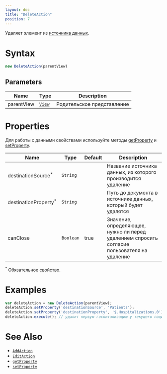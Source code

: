 ```yaml
---
layout: doc
title: "DeleteAction"
position: 7
---
```


Удаляет элемент из [источника данных](../../DataSources).

# Syntax

```js
new DeleteAction(parentView)
```
## Parameters

|Name|Type|Description|
|----|----------|---------|
|parentView|[`View`](../../Elements/View/)| Родительское представление |

# Properties

Для работы с данными свойствами используйте методы [getProperty](../BaseAction/BaseAction.getProperty/) и [setProperty](../BaseAction/BaseAction.setProperty/).

|Name|Type|Default|Description|
|----|----|----|-----------|
|destinationSource<sup>*</sup>|`String`| |Название источника данных, из которого производится удаление|
|destinationProperty<sup>*</sup>|`String`| |Путь до документа в источнике данных, который будет удалятся|
|canClose|`Boolean`|true|Значение, определяющее, нужно ли перед удалением спросить согласие пользователя на удаление|

<sup>*</sup> Обязательное свойство.

# Examples

```js
var deleteAction = new DeleteAction(parentView);
deleteAction.setProperty('destinationSource', 'Patients');
deleteAction.setProperty('destinationProperty', '$.Hospitalizations.0');
deleteAction.execute(); // удалит первую госпитализацию у текущего пациента
```


# See Also

* [`AddAction`](../AddAction/)
* [`EditAction`](../EditAction/)
* [`getProperty`](../BaseAction/BaseAction.getProperty/)
* [`setProperty`](../BaseAction/BaseAction.setProperty/)